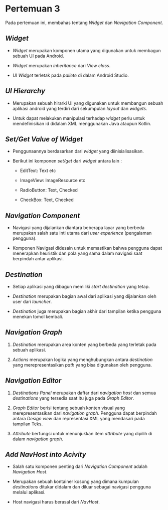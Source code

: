 # Pertemuan 3

Pada pertemuan ini, membahas tentang _Widget_ dan _Navigation Component_.

## _Widget_

- _Widget_ merupakan komponen utama yang digunakan untuk membagun sebuah UI pada Android.

- _Widget_ merupakan _inheritance_ dari _View class_.

- UI _Widget_ terletak pada _pallete_ di dalam Android Studio.

## _UI Hierarchy_

- Merupakan sebuah hirarki UI yang digunakan untuk membangun sebuah aplikasi android yang terdiri dari sekumpulan _layout_ dan _widgets_.

- Untuk dapat melakukan manipulasi terhadap _widget_ perlu untuk mendefinisikan id didalam XML menggunakan Java ataupun Kotlin.

## _Set/Get Value of Widget_

- Penggunaannya berdasarkan dari _widget_ yang diinisialisasikan.

- Berikut ini komponen _set/get_ dari _widget_ antara lain :

  - EditText: Text etc

  - ImageView: ImageResource etc

  - RadioButton: Text, Checked

  - CheckBox: Text, Checked

## _Navigation Component_

- Navigasi yang dijalankan diantara beberapa layar yang berbeda merupakan salah satu inti utama dari _user experience_ (pengalaman pengguna).

- Komponen Navigasi didesain untuk memastikan bahwa pengguna dapat menerapkan heuristik dan pola yang sama dalam navigasi saat berpindah antar aplikasi.

## _Destination_

- Setiap aplikasi yang dibagun memiliki _start destination_ yang tetap.

- _Destination_ merupakan bagian awal dari aplikasi yang dijalankan oleh user dari _launcher_.

- _Destination_ juga merupakan bagian akhir dari tampilan ketika pengguna menekan tomol kembali.

## _Navigation Graph_

1. _Destination_ merupakan area konten yang berbeda yang terletak pada sebuah aplikasi.

2. _Actions_ merupakan logika yang menghubungkan antara _destination_ yang merepresentasikan _path_ yang bisa digunakan oleh pengguna.

## _Navigation Editor_

1. _Destinations Panel_ merupakan daftar dari _navigation host_ dan semua _destinations_ yang tersedia saat itu juga pada _Graph Editor_.

2. _Graph Editor_ berisi tentang sebuah konten visual yang merepresentasikan dari _navigation graph_. Pengguna dapat berpindah antara _Design view_ dan representasi XML yang mendasari pada tampilan Teks.

3. _Attribute_ berfungsi untuk menunjukkan item _attribute_ yang dipilih di dalam _navigation graph_.

## _Add NavHost into Acivity_

- Salah satu komponen penting dari _Navigation Component_ adalah _Navigation Host_.

- Merupakan sebuah kontainer kosong yang dimana kumpulan _destinations_ ditukar didalam dan diluar sebagai navigasi pengguna melalui aplikasi.

- Host navigasi harus berasal dari _NavHost_.
